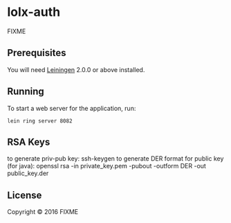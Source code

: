 # lolx-auth

FIXME

## Prerequisites

You will need [Leiningen][] 2.0.0 or above installed.

[leiningen]: https://github.com/technomancy/leiningen

## Running

To start a web server for the application, run:

    lein ring server 8082

## RSA Keys

to generate priv-pub key: ssh-keygen
to generate DER format for public key (for java): openssl rsa -in private_key.pem -pubout -outform DER -out public_key.der

## License

Copyright © 2016 FIXME
